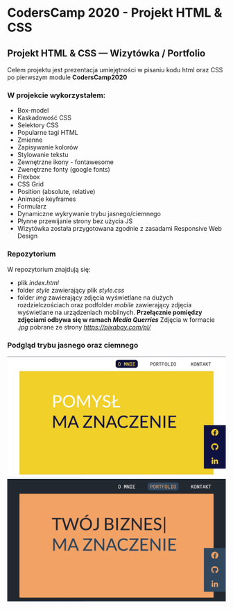 # CodersCamp 2020 - Projekt HTML & CSS

## Projekt HTML & CSS — Wizytówka / Portfolio
Celem projektu jest prezentacja umiejętności w pisaniu kodu html oraz CSS po pierwszym module __CodersCamp2020__

### W projekcie wykorzystałem:
- Box-model
- Kaskadowość CSS
- Selektory CSS
- Popularne tagi HTML
- Zmienne
- Zapisywanie kolorów
- Stylowanie tekstu
- Zewnętrzne ikony - fontawesome
- Zwenętrzne fonty (google fonts)
- Flexbox
- CSS Grid
- Position (absolute, relative)
- Animacje keyframes
- Formularz
- Dynamiczne wykrywanie trybu jasnego/ciemnego
- Płynne przewijanie strony bez użycia JS
- Wizytówka została przygotowana zgodnie z zasadami Responsive Web Design

### Repozytorium
W repozytorium znajdują się:
* plik _index.html_
* folder _style_ zawierający plik _style.css_
* folder _img_ zawierający zdjęcia wyświetlane na dużych rozdzielczościach oraz podfolder _mobile_ zawierający zdjęcia wyświetlane na urządzeniach mobilnych. __Przełącznie pomiędzy zdjęciami odbywa się w ramach *Media Querries*__
Zdjęcia w formacie _.jpg_ pobrane ze strony _https://pixabay.com/pl/_


### Podgląd trybu jasnego oraz ciemnego
![Tryb Jasny](./githubImages/light_mode.jpeg)
![Tryb Jasny](./githubImages/dark_mode.jpeg)
